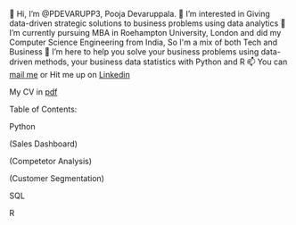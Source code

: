 👋 Hi, I’m @PDEVARUPP3, Pooja Devaruppala. 
👀 I’m interested in Giving data-driven strategic solutions to business problems using data analytics 
🌱 I’m currently pursuing MBA in Roehampton University, London and did my Computer Science Engineering from India, So I'm a mix of both Tech and Business 
💞️ I’m here to help you solve your business problems using data-driven methods, your business data statistics with Python and R 
📫 You can [mail me](devaruppalapriya@gmail.com) or Hit me up on [Linkedin](https://www.linkedin.com/in/pooja-devaruppala-b13532)

 
My CV in [pdf](https://github.com/PDEVARUPP3/PDEVARUPP3/blob/main/pooja_cv_new-github.pdf)

Table of Contents: 


Python 


(Sales Dashboard)


(Competetor Analysis)


(Customer Segmentation)


SQL 


R



